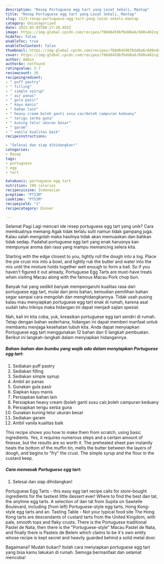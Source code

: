 ```yaml
---
description: "Resep Portuguese egg tart yang Lezat Sekali, Mantap"
title: "Resep Portuguese egg tart yang Lezat Sekali, Mantap"
slug: 2123-resep-portuguese-egg-tart-yang-lezat-sekali-mantap
category: Uncategorized
date: 2023-05-03T08:27:28.955Z
image: https://img-global.cpcdn.com/recipes/f68d6459bfbdd8a6/680x482cq70/portuguese-egg-tart-foto-resep-utama.jpg
hideToc: false
enableToc: true
enableTocContent: false
thumbnail: https://img-global.cpcdn.com/recipes/f68d6459bfbdd8a6/680x482cq70/portuguese-egg-tart-foto-resep-utama.jpg
cover: https://img-global.cpcdn.com/recipes/f68d6459bfbdd8a6/680x482cq70/portuguese-egg-tart-foto-resep-utama.jpg
author: Admin
authorAv: notfound
ratingvalue: 3.7
reviewcount: 20
recipeingredient:
- " puff pastry"
- " filling"
- " simple syirup"
- " air panas"
- " gula pasir"
- " kayu manis"
- " bahan lain"
- " heavy cream boleh ganti susu cairboleh campuran keduany"
- " terigu serba guna"
- " kuning telur ukuran besar"
- " garam"
- " vanila kualitas baik"
recipeinstructions:

- "Selesai dan siap dihidangkan!"
categories:
- Resep
tags:
- portuguese
- egg
- tart

katakunci: portuguese egg tart 
nutrition: 194 calories
recipecuisine: Indonesian
preptime: "PT23M"
cooktime: "PT53M"
recipeyield: "1"
recipecategory: Dinner

---
```



Selamat Pagi Lagi mencari ide resep portuguese egg tart yang unik? Cara membuatnya memang Agak tidak terlalu sulit namun tidak gampang juga. Kalau salah mengolah maka hasilnya tidak akan memuaskan dan bahkan tidak sedap. Padahal portuguese egg tart yang enak harusnya kan mempunyai aroma dan rasa yang mampu memancing selera kita.


Starting with the edge closest to you, tightly roll the dough into a log. Place the pie crust mix into a bowl, and lightly rub the butter and water into the mix until the mixture holds together well enough to form a ball. So if you haven&#39;t figured it out already, Portuguese Egg Tarts are must-have treats when visiting Macau along with the famous Macau Pork chop bun.

Banyak hal yang sedikit banyak mempengaruhi kualitas rasa dari portuguese egg tart, mulai dari jenis bahan, kemudian pemilihan bahan segar sampai cara mengolah dan menghidangkannya. Tidak usah pusing kalau mau menyiapkan portuguese egg tart enak di rumah, karena asal sudah tahu triknya maka hidangan ini dapat menjadi sajian spesial.


Nah, kali ini kita coba, yuk, kreasikan portuguese egg tart sendiri di rumah. Tetap dengan bahan sederhana, hidangan ini dapat memberi manfaat untuk membantu menjaga kesehatan tubuh kita. Anda dapat menyiapkan Portuguese egg tart menggunakan 12 bahan dan 0 langkah pembuatan. Berikut ini langkah-langkah dalam menyiapkan hidangannya.

<!--inarticleads1-->

##### Bahan-bahan dan bumbu yang wajib ada dalam menyiapkan Portuguese egg tart:

1. Sediakan  puff pastry
1. Sediakan  filling
1. Sediakan  simple syirup
1. Ambil  air panas
1. Gunakan  gula pasir
1. Siapkan  kayu manis
1. Persiapkan  bahan lain
1. Persiapkan  heavy cream (boleh ganti susu cair,boleh campuran keduany
1. Persiapkan  terigu serba guna
1. Gunakan  kuning telur ukuran besar
1. Sediakan  garam
1. Ambil  vanila kualitas baik


This recipe shows you how to make them from scratch, using basic ingredients. Yes, it requires numerous steps and a certain amount of finesse, but the results are so worth it. The preheated sheet pan instantly heats the bottom of the muffin tin, melts the butter between the layers of dough, and begins to &#34;fry&#34; the crust. The simple syrup and the flour in the custard keep. 

<!--inarticleads2-->

##### Cara memasak Portuguese egg tart:


1. Selesai dan siap dihidangkan!

Portuguese Egg Tarts - this easy egg tart recipe calls for store-bought ingredients for the tastiest little dessert ever! Where to find the best dan tat, the anytime egg tarts. A selection of dan tat from Supita on Sawtelle Boulevard, including (from left) Portuguese-style egg tarts, Hong Kong-style egg tarts and an. Tasting Table - Not your typical food site The Hong Kong tarts are descendants of custard tarts from the United Kingdom, with pale, smooth tops and flaky crusts. There is the Portuguese traditional Pastel de Nata, then there is the &#34;Portuguese-style&#34; Macau Pastel de Nata, and finally there is Pasteis de Belem which claims to be it&#39;s own entity whose recipe is kept secret and heavily guarded behind a solid metal door. 

Bagaimana? Mudah bukan? Itulah cara menyiapkan portuguese egg tart yang bisa kamu lakukan di rumah. Semoga bermanfaat dan selamat mencoba!
